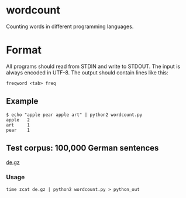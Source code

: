 # wordcount

Counting words in different programming languages.

# Format

All programs should read from STDIN and write to STDOUT. The input is always encoded in UTF-8.
The output should contain lines like this:

    freqword <tab> freq

## Example

    $ echo "apple pear apple art" | python2 wordcount.py 
    apple   2
    art     1
    pear    1


## Test corpus: 100,000 German sentences

[de.gz](https://drive.google.com/file/d/0BzkofJIHAyZoRmhVM0lkZUNfZ2s/view?usp=sharing)

### Usage

    time zcat de.gz | python2 wordcount.py > python_out
